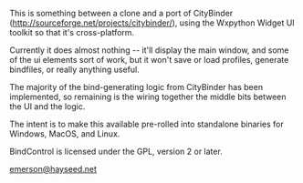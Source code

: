 This is something between a clone and a port of CityBinder
(http://sourceforge.net/projects/citybinder/), using the Wxpython Widget UI
toolkit so that it's cross-platform.

Currently it does almost nothing -- it'll display the main window, and some of
the ui elements sort of work, but it won't save or load profiles, generate
bindfiles, or really anything useful.

The majority of the bind-generating logic from CityBinder has been
implemented, so remaining is the wiring together the middle bits
between the UI and the logic.


The intent is to make this available pre-rolled into standalone
binaries for Windows, MacOS, and Linux.

BindControl is licensed under the GPL, version 2 or later.

emerson@hayseed.net
